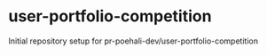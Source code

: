 # user-portfolio-competition

Initial repository setup for pr-poehali-dev/user-portfolio-competition